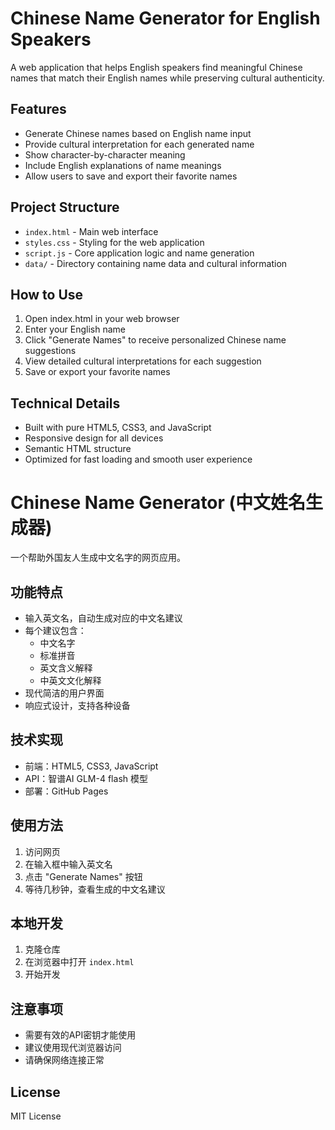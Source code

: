 # Chinese Name Generator for English Speakers

A web application that helps English speakers find meaningful Chinese names that match their English names while preserving cultural authenticity.

## Features

- Generate Chinese names based on English name input
- Provide cultural interpretation for each generated name
- Show character-by-character meaning
- Include English explanations of name meanings
- Allow users to save and export their favorite names

## Project Structure

- `index.html` - Main web interface
- `styles.css` - Styling for the web application
- `script.js` - Core application logic and name generation
- `data/` - Directory containing name data and cultural information

## How to Use

1. Open index.html in your web browser
2. Enter your English name
3. Click "Generate Names" to receive personalized Chinese name suggestions
4. View detailed cultural interpretations for each suggestion
5. Save or export your favorite names

## Technical Details

- Built with pure HTML5, CSS3, and JavaScript
- Responsive design for all devices
- Semantic HTML structure
- Optimized for fast loading and smooth user experience

# Chinese Name Generator (中文姓名生成器)

一个帮助外国友人生成中文名字的网页应用。

## 功能特点

- 输入英文名，自动生成对应的中文名建议
- 每个建议包含：
  - 中文名字
  - 标准拼音
  - 英文含义解释
  - 中英文文化解释
- 现代简洁的用户界面
- 响应式设计，支持各种设备

## 技术实现

- 前端：HTML5, CSS3, JavaScript
- API：智谱AI GLM-4 flash 模型
- 部署：GitHub Pages

## 使用方法

1. 访问网页
2. 在输入框中输入英文名
3. 点击 "Generate Names" 按钮
4. 等待几秒钟，查看生成的中文名建议

## 本地开发

1. 克隆仓库
2. 在浏览器中打开 `index.html`
3. 开始开发

## 注意事项

- 需要有效的API密钥才能使用
- 建议使用现代浏览器访问
- 请确保网络连接正常

## License

MIT License
